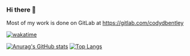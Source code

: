 ### Hi there 👋

Most of my work is done on GitLab at https://gitlab.com/codydbentley

[![wakatime](https://wakatime.com/badge/user/b2516f8f-450a-4a70-bc4c-9b95058ac336.svg)](https://wakatime.com/@b2516f8f-450a-4a70-bc4c-9b95058ac336)

[![Anurag's GitHub stats](https://github-readme-stats.vercel.app/api?username=codydbentley&theme=github_dark)](https://github.com/anuraghazra/github-readme-stats)
[![Top Langs](https://github-readme-stats.vercel.app/api/top-langs/?username=codydbentley&theme=github_dark)](https://github.com/anuraghazra/github-readme-stats)

<!--
**codydbentley/codydbentley** is a ✨ _special_ ✨ repository because its `README.md` (this file) appears on your GitHub profile.

Here are some ideas to get you started:

- 🔭 I’m currently working on ...
- 🌱 I’m currently learning ...
- 👯 I’m looking to collaborate on ...
- 🤔 I’m looking for help with ...
- 💬 Ask me about ...
- 📫 How to reach me: ...
- 😄 Pronouns: ...
- ⚡ Fun fact: ...
-->
